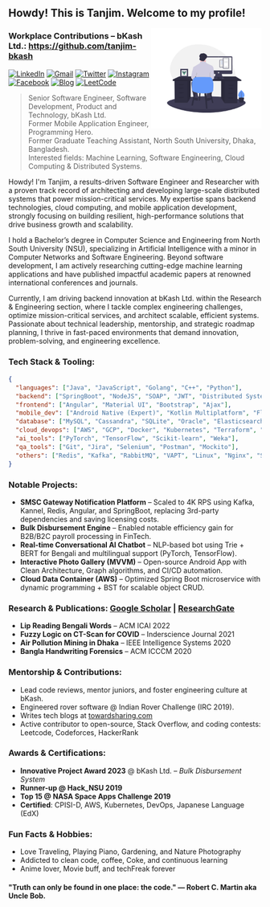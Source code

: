 ## Howdy! This is Tanjim. Welcome to my profile!
<img align="right" alt="GIF" src="https://github.com/RashadTanjim/RashadTanjim/blob/master/animation.gif?raw=true" width="220" height="200" />

### Workplace Contributions – bKash Ltd.: https://github.com/tanjim-bkash

[![LinkedIn](https://img.shields.io/badge/LinkedIn-Connect-blue?color=222244&labelColor=000000&logo=linkedin&logoColor=f5f7fe)](https://www.linkedin.com/in/rashad-tanjim/)
[![Gmail](https://img.shields.io/badge/%20-Send%20Mail-black?color=222244&labelColor=000000&logo=gmail&logoColor=f5f7fe)](mailto:arnob.tanjim@gmail.com?subject=From%20GitHub&cc=rashad.tanjim@northsouth.edu&body=Howdy!,%20Contacting%20from%20GitHub)
[![Twitter](https://img.shields.io/badge/%20-Twitter-black?color=222244&labelColor=000000&logo=twitter&logoColor=ffffff)](https://twitter.com/rashadtanjim)
[![Instagram](https://img.shields.io/badge/%20-Instagram-black?color=222244&labelColor=000000&logo=instagram&logoColor=ffffff)](https://www.instagram.com/arnobtanjim/)
[![Facebook](https://img.shields.io/badge/%20-Facebook-black?color=222244&labelColor=000000&logo=facebook&logoColor=ffffff)](https://www.facebook.com/arnobtanjim)
[![Blog](https://img.shields.io/badge/%20-Blog-black?color=222244&labelColor=000000&logo=blogger&logoColor=ffffff)](https://www.towardsharing.com)
[![LeetCode](https://img.shields.io/badge/%20-LeetCode-black?color=222244&labelColor=000000&logo=leetcode&logoColor=f5f7fe)](https://leetcode.com/u/rashadtanjim/)
<br>

> Senior Software Engineer, Software Development, Product and Technology, bKash Ltd. <br />
> Former Mobile Application Engineer, Programming Hero. <br />
> Former Graduate Teaching Assistant, North South University, Dhaka, Bangladesh. <br />
> Interested fields: Machine Learning, Software Engineering, Cloud Computing & Distributed Systems.

Howdy! I'm Tanjim, a results-driven Software Engineer and Researcher with a proven track record of architecting and developing large-scale distributed systems that power mission-critical services. My expertise spans backend technologies, cloud computing, and mobile application development, strongly focusing on building resilient, high-performance solutions that drive business growth and scalability.

I hold a Bachelor’s degree in Computer Science and Engineering from North South University (NSU), specializing in Artificial Intelligence with a minor in Computer Networks and Software Engineering. Beyond software development, I am actively researching cutting-edge machine learning applications and have published impactful academic papers at renowned international conferences and journals.

Currently, I am driving backend innovation at bKash Ltd. within the Research & Engineering section, where I tackle complex engineering challenges, optimize mission-critical services, and architect scalable, efficient systems. Passionate about technical leadership, mentorship, and strategic roadmap planning, I thrive in fast-paced environments that demand innovation, problem-solving, and engineering excellence.



### Tech Stack & Tooling:

```json
{
  "languages": ["Java", "JavaScript", "Golang", "C++", "Python"],
  "backend": ["SpringBoot", "NodeJS", "SOAP", "JWT", "Distributed Systems"],
  "frontend": ["Angular", "Material UI", "Bootstrap", "Ajax"],
  "mobile_dev": ["Android Native (Expert)", "Kotlin Multiplatform", "Flutter"],
  "database": ["MySQL", "Cassandra", "SQLite", "Oracle", "Elasticsearch", "Firebase"],
  "cloud_devops": ["AWS", "GCP", "Docker", "Kubernetes", "Terraform", "Ansible", "Helm", "F5", "Jenkins"],
  "ai_tools": ["PyTorch", "TensorFlow", "Scikit-learn", "Weka"],
  "qa_tools": ["Git", "Jira", "Selenium", "Postman", "Mockito"],
  "others": ["Redis", "Kafka", "RabbitMQ", "VAPT", "Linux", "Nginx", "Shell Scripting"]
}
````



### Notable Projects:

* **SMSC Gateway Notification Platform** – Scaled to 4K RPS using Kafka, Kannel, Redis, Angular, and SpringBoot, replacing 3rd-party dependencies and saving licensing costs.
* **Bulk Disbursement Engine** – Enabled notable efficiency gain for B2B/B2C payroll processing in FinTech.
* **Real-time Conversational AI Chatbot** – NLP-based bot using Trie + BERT for Bengali and multilingual support (PyTorch, TensorFlow).
* **Interactive Photo Gallery (MVVM)** – Open-source Android App with Clean Architecture, Graph algorithms, and CI/CD automation.
* **Cloud Data Container (AWS)** – Optimized Spring Boot microservice with dynamic programming + BST for scalable object CRUD.


### Research & Publications: [Google Scholar](https://scholar.google.com/citations?user=MF_szpwAAAAJ&hl=en) | [ResearchGate](https://www.researchgate.net/profile/Md-Tanjim)

* **Lip Reading Bengali Words** – ACM ICAI 2022
* **Fuzzy Logic on CT-Scan for COVID** – Inderscience Journal 2021
* **Air Pollution Mining in Dhaka** – IEEE Intelligence Systems 2020
* **Bangla Handwriting Forensics** – ACM ICCCM 2020


### Mentorship & Contributions:

* Lead code reviews, mentor juniors, and foster engineering culture at bKash.
* Engineered rover software @ Indian Rover Challenge (IRC 2019).
* Writes tech blogs at [towardsharing.com](https://www.towardsharing.com)
* Active contributor to open-source, Stack Overflow, and coding contests: Leetcode, Codeforces, HackerRank


### Awards & Certifications:

* **Innovative Project Award 2023** @ bKash Ltd. – *Bulk Disbursement System*
* **Runner-up @ Hack\_NSU 2019**
* **Top 15 @ NASA Space Apps Challenge 2019**
* **Certified**: CPISI-D, AWS, Kubernetes, DevOps, Japanese Language (EdX)


### Fun Facts & Hobbies:

* Love Traveling, Playing Piano, Gardening, and Nature Photography
* Addicted to clean code, coffee, Coke, and continuous learning
* Anime lover, Movie buff, and techFreak forever





#### "Truth can only be found in one place: the code." ― Robert C. Martin aka Uncle Bob.
